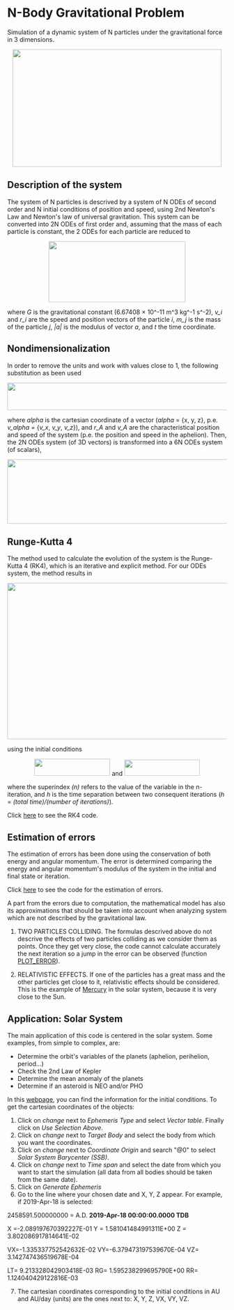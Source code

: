 # N-Body Gravitational Problem

Simulation of a dynamic system of N particles under the gravitational force in 3 dimensions. 

<p align="center">
  <img width="480" height="270" src="https://user-images.githubusercontent.com/43704266/56387684-3ee4ba00-6225-11e9-9fc8-790bb4e162c5.gif">
</p>


## Description of the system

The system of N particles is descrived by a system of N ODEs of second order and N initial conditions of position and speed, using 2nd Newton's Law and Newton's law of universal gravitation. 
This system can be converted into 2N ODEs of first order and, assuming that the mass of each particle is constant, the 2 ODEs for each particle are reduced to 

<p align="center">
  <img width="314" height="140" src="https://user-images.githubusercontent.com/43704266/56372067-915eb000-61fe-11e9-8af6-f73e212ad4ec.png">
</p>

where *G* is the gravitational constant (6.67408 × 10^-11 m^3 kg^-1 s^-2), *v_i* and *r_i* are the speed and position vectors of the particle *i*, *m_j* is the mass of the particle *j*, *|a|* is the modulus of vector *a*, and *t* the time coordinate. 

## Nondimensionalization

In order to remove the units and work with values close to 1, the following substitution as been used

<p align="center">
  <img width="571" height="63" src="https://user-images.githubusercontent.com/43704266/56374536-b30e6600-6203-11e9-9048-2ac035ec6c56.png">
</p>

where *alpha* is the cartesian coordinate of a vector (*alpha* = {x, y, z}, p.e. *v_alpha* = {*v_x*, *v_y*, *v_z*}), and *r_A* and *v_A* are the characteristical position and speed of the system (p.e. the position and speed in the aphelion). 
Then, the 2N ODEs system (of 3D vectors) is transformed into a 6N ODEs system (of scalars),

<p align="center">
  <img width="600" height="148" src="https://user-images.githubusercontent.com/43704266/56374439-72aee800-6203-11e9-8983-3893640bba58.png">
</p>

## Runge-Kutta 4

The method used to calculate the evolution of the system is the Runge-Kutta 4 (RK4), which is an iterative and explicit method. For our ODEs system, the method results in 

<p align="center">
  <img width="712" height="359" src="https://user-images.githubusercontent.com/43704266/56374452-79d5f600-6203-11e9-9812-1418122908ca.png">
</p>

using the initial conditions

<p align="center">
  <img width="174" height="39" src="https://user-images.githubusercontent.com/43704266/56374458-7e021380-6203-11e9-91ea-3d1607f86c76.png">
  and 
  <img width="173" height="37" src="https://user-images.githubusercontent.com/43704266/56374460-7fcbd700-6203-11e9-8bb2-5b86f514a4e2.png">
</p>

where the superindex *(n)* refers to the value of the variable in the n-iteration, and *h* is the time separation between two consequent iterations (*h* = *(total time)/(number of iterations)*). 

Click [here](n_particles_RK4.cpp) to see the RK4 code. 

## Estimation of errors

The estimation of errors has been done using the conservation of both energy and angular momentum. The error is determined comparing the energy and angular momentum's modulus of the system in the initial and final state or iteration. 

Click [here](check_conservation.py) to see the code for the estimation of errors. 

A part from the errors due to computation, the mathematical model has also its approximations that should be taken into account when analyzing system which are not described by the gravitational law. 

1. TWO PARTICLES COLLIDING. The formulas descrived above do not descrive the effects of two particles colliding as we consider them as points. Once they get very close, the code cannot calculate accurately the next iteration so a jump in the error can be observed (function [PLOT_ERROR](check_conservation.py)).

2. RELATIVISTIC EFFECTS. If one of the particles has a great mass and the other particles get close to it, relativistic effects should be considered. This is the example of [Mercury](https://en.wikipedia.org/wiki/Tests_of_general_relativity#Perihelion_precession_of_Mercury) in the solar system, because it is very close to the Sun. 

## Application: Solar System

The main application of this code is centered in the solar system. Some examples, from simple to complex, are:

- Determine the orbit's variables of the planets (aphelion, perihelion, period...)
- Check the 2nd Law of Kepler
- Determine the mean anomaly of the planets
- Determine if an asteroid is NEO and/or PHO

In this [webpage](https://ssd.jpl.nasa.gov/horizons.cgi#results), you can find the information for the initial conditions. To get the cartesian coordinates of the objects:

1. Click on *change* next to *Ephemeris Type* and select *Vector table*. Finally click on *Use Selection Above*. 
2. Click on *change* next to *Target Body* and select the body from which you want the coordinates. 
3. Click on *change* next to *Coordinate Origin* and search "@0" to select *Solar System Barycenter (SSB)*. 
4. Click on *change* next to *Time span* and select the date from which you want to start the simulation (all data from all bodies should be taken from the same date). 
5. Click on *Generate Ephemeris*
6. Go to the line where your chosen date and X, Y, Z appear. For example, if 2019-Apr-18 is selected:

2458591.500000000 = A.D. **2019-Apr-18 00:00:00.0000 TDB** 

 X =-2.089197670392227E-01 Y = 1.581041484991311E+00 Z = 3.802086917814641E-02
 
 VX=-1.335337752542632E-02 VY=-6.379473197539670E-04 VZ= 3.142747436519678E-04
 
 LT= 9.213328042903418E-03 RG= 1.595238299695790E+00 RR= 1.124040429122816E-03
 
 7. The cartesian coordinates corresponding to the initial conditions in AU and AU/day (units) are the ones next to: X, Y, Z, VX, VY, VZ. 
